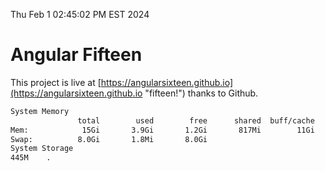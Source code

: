 Thu Feb  1 02:45:02 PM EST 2024

# Angular Fifteen


This project is live at [https://angularsixteen.github.io](https://angularsixteen.github.io "fifteen!") thanks to Github.

```bash
System Memory
               total        used        free      shared  buff/cache   available
Mem:            15Gi       3.9Gi       1.2Gi       817Mi        11Gi        11Gi
Swap:          8.0Gi       1.8Mi       8.0Gi
System Storage
445M	.
```
```bash
